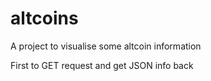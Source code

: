 # altcoins

A project to visualise some altcoin information

First to GET request and get JSON info back
